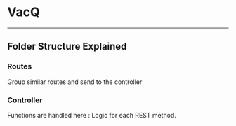# VacQ

---

## Folder Structure Explained

### Routes
Group similar routes and send to the controller
### Controller
Functions are handled here : Logic for each REST method.


